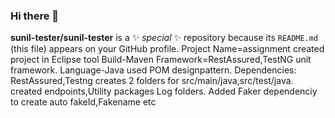 ### Hi there 👋

**sunil-tester/sunil-tester** is a ✨ _special_ ✨ repository because its `README.md` (this file) appears on your GitHub profile.
Project Name=assignment
created project in Eclipse tool
Build-Maven
Framework=RestAssured,TestNG unit framework.
Language-Java
used POM designpattern.
Dependencies: RestAssured,Testng 
creates 2 folders for src/main/java,src/test/java.
created endpoints,Utility packages
Log folders.
Added Faker dependenciy to create auto fakeId,Fakename etc



